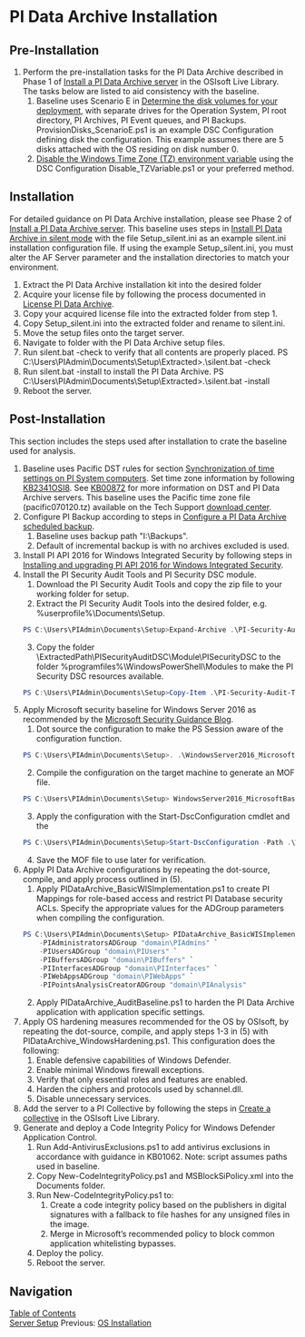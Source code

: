 # PI Data Archive Installation

## Pre-Installation
1. Perform the pre-installation tasks for the PI Data Archive described in Phase 1 of [Install a PI Data Archive server](https://livelibrary.osisoft.com/LiveLibrary/content/en/server-v10/GUID-9A426A4E-19AC-407B-BCB0-1A4B2F0BE580) in the OSIsoft Live Library.  The tasks below are listed to aid consistency with the baseline.   
    1. Baseline uses Scenario E in [Determine the disk volumes for your deployment](https://livelibrary.osisoft.com/LiveLibrary/content/en/server-v10/GUID-BEBB4194-0F3A-427D-88E6-8F6AE2FEDB61), with separate drives for the Operation System, PI root directory, PI Archives, PI Event queues, and PI Backups.  ProvisionDisks_ScenarioE.ps1 is an example DSC Configuration defining disk the configuration.  This example assumes there are 5 disks attached with the OS residing on disk number 0.   
    2. [Disable the Windows Time Zone (TZ) environment variable](https://livelibrary.osisoft.com/LiveLibrary/content/en/server-v10/GUID-0C38B6E6-B945-461B-AB42-0C212476315E) using the DSC Configuration Disable_TZVariable.ps1 or your preferred method. 

## Installation
For detailed guidance on PI Data Archive installation, please see Phase 2 of [Install a PI Data Archive server](https://livelibrary.osisoft.com/LiveLibrary/content/en/server-v10/GUID-9A426A4E-19AC-407B-BCB0-1A4B2F0BE580).  This baseline uses steps in [Install PI Data Archive in silent mode](https://livelibrary.osisoft.com/LiveLibrary/content/en/server-v10/GUID-3EAF6EA9-7EE9-4906-9E96-5EB02D7D2C90) with the file Setup_silent.ini as an example silent.ini installation configuration file.  If using the example Setup_silent.ini, you must alter the AF Server parameter and the installation directories to match your environment.
1.	Extract the PI Data Archive installation kit into the desired folder
2.	Acquire your license file by following the process documented in [License PI Data Archive](https://livelibrary.osisoft.com/LiveLibrary/content/en/server-v10/GUID-06AA6A50-DF6E-4097-9BD3-B6E39AF21806).
3.	Copy your acquired license file into the extracted folder from step 1.
4.	Copy Setup_silent.ini into the extracted folder and rename to silent.ini.
5.	Move the setup files onto the target server.
6.	Navigate to folder with the PI Data Archive setup files.
7.	Run silent.bat -check to verify that all contents are properly placed.
PS C:\Users\PIAdmin\Documents\Setup\Extracted>.\silent.bat -check
8.	Run silent.bat -install to install the PI Data Archive.
PS C:\Users\PIAdmin\Documents\Setup\Extracted>.\silent.bat -install
9.	Reboot the server.

## Post-Installation
This section includes the steps used after installation to crate the baseline used for analysis.
1.	Baseline uses Pacific DST rules for section [Synchronization of time settings on PI System computers](https://livelibrary.osisoft.com/LiveLibrary/content/en/server-v10/GUID-293F4478-3443-4A89-900B-070C1C2447E4).  Set time zone information by following [KB2341OSI8](https://techsupport.osisoft.com/Troubleshooting/KB/2341OSI8).  See [KB00872](https://techsupport.osisoft.com/Troubleshooting/KB/KB00872) for more information on DST and PI Data Archive servers.  This baseline uses the Pacific time zone file (pacific070120.tz) available on the Tech Support [download center](https://techsupport.osisoft.com/Troubleshooting/Releases/RL00358).
2.	Configure PI Backup according to steps in [Configure a PI Data Archive scheduled backup](https://livelibrary.osisoft.com/LiveLibrary/content/en/server-v10/GUID-8B4729DB-6141-42C9-9AAC-AC3F8E57F1B4).
    1.	Baseline uses backup path "I:\Backups".
    2.	Default of incremental backup is with no archives excluded is used.
3.	Install PI API 2016 for Windows Integrated Security by following steps in [Installing and upgrading PI API 2016 for Windows Integrated Security](https://livelibrary.osisoft.com/LiveLibrary/content/en/server-v10/GUID-CD8269B4-FB29-41C5-B809-3F45AEDA82BB).
4.	Install the PI Security Audit Tools and PI Security DSC module.
    1.	Download the PI Security Audit Tools and copy the zip file to your working folder for setup.
    2.	Extract the PI Security Audit Tools into the desired folder, e.g. %userprofile%\Documents\Setup.
    ```PowerShell
    PS C:\Users\PIAdmin\Documents\Setup>Expand-Archive .\PI-Security-Audit-Tools.zip .\
    ```  
    3.	Copy the folder \ExtractedPath\PISecurityAuditDSC\Module\PISecurityDSC to the folder %programfiles%\WindowsPowerShell\Modules to make the PI Security DSC resources available.
    ```PowerShell
    PS C:\Users\PIAdmin\Documents\Setup>Copy-Item .\PI-Security-Audit-Tools-master\PISecurityAuditDSC\Module\PISecurityDSC ($env:ProgramFiles + "\WindowsPowerShell\Modules") -Recurse -Verbose
    ```
5.	Apply Microsoft security baseline for Windows Server 2016 as recommended by the [Microsoft Security Guidance Blog](https://blogs.technet.microsoft.com/secguide/2016/10/17/security-baseline-for-windows-10-v1607-anniversary-edition-and-windows-server-2016/).
    1.	Dot source the configuration to make the PS Session aware of the configuration function.
    ```PowerShell
    PS C:\Users\PIAdmin\Documents\Setup>. .\WindowsServer2016_MicrosoftBaseline.ps1
    ```
    2.	Compile the configuration on the target machine to generate an MOF file.
    ```PowerShell
    PS C:\Users\PIAdmin\Documents\Setup> WindowsServer2016_MicrosoftBaseline
    ```
    3.	Apply the configuration with the Start-DscConfiguration cmdlet and the 
    ```PowerShell
    PS C:\Users\PIAdmin\Documents\Setup>Start-DscConfiguration -Path .\WindowsServer2016_MicrosoftBaseline -Wait -Verbose
    ```
    4.	Save the MOF file to use later for verification.
6.	Apply PI Data Archive configurations by repeating the dot-source, compile, and apply process outlined in (5).
    1.	Apply PIDataArchive_BasicWISImplementation.ps1 to create PI Mappings for role-based access and restrict PI Database security ACLs.  Specify the appropriate values for the ADGroup parameters when compiling the configuration.
    ```PowerShell
    PS C:\Users\PIAdmin\Documents\Setup> PIDataArchive_BasicWISImplementation `
        -PIAdministratorsADGroup "domain\PIAdmins" `
        -PIUsersADGroup "domain\PIUsers" `
        -PIBuffersADGroup "domain\PIBuffers" `
        -PIInterfacesADGroup "domain\PIInterfaces" `
        -PIWebAppsADGroup "domain\PIWebApps" `
        -PIPointsAnalysisCreatorADGroup "domain\PIAnalysis" 
    ```
    2.	Apply PIDataArchive_AuditBaseline.ps1 to harden the PI Data Archive application with application specific settings.
7.	Apply OS hardening measures recommended for the OS by OSIsoft, by repeating the dot-source, compile, and apply steps 1-3 in (5) with PIDataArchive_WindowsHardening.ps1.  This configuration does the following:
    1.	Enable defensive capabilities of Windows Defender.
    2.	Enable minimal Windows firewall exceptions.
    3.	Verify that only essential roles and features are enabled.
    4.	Harden the ciphers and protocols used by schannel.dll.
    5.	Disable unnecessary services.
8.	Add the server to a PI Collective by following the steps in [Create a collective](https://livelibrary.osisoft.com/LiveLibrary/content/en/server-v10/GUID-89F0B167-F42B-4643-A3F8-E692F58F5BD0) in the OSIsoft Live Library.
9.	Generate and deploy a Code Integrity Policy for Windows Defender Application Control.
    1.	Run Add-AntivirusExclusions.ps1 to add antivirus exclusions in accordance with guidance in KB01062.  Note: script assumes paths used in baseline.
    2.	Copy New-CodeIntegrityPolicy.ps1 and MSBlockSiPolicy.xml into the Documents folder.
    3.	Run New-CodeIntegrityPolicy.ps1 to:
        1.	Create a code integrity policy based on the publishers in digital signatures with a fallback to file hashes for any unsigned files in the image.
        2.	Merge in Microsoft’s recommended policy to block common application whitelisting bypasses.
    3.	Deploy the policy.
    4.	Reboot the server.

## Navigation
[Table of Contents](Table%20of%20Contents.md)  
[Server Setup](Server%20Setup.md)
Previous: [OS Installation](OS%20Installation.md)